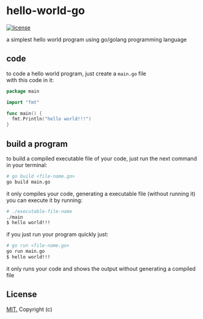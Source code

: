 # hello-world-go

[![license](https://img.shields.io/github/license/gAmadorH/hello-world-go.svg?color=blue)](https://github.com/gAmadorH/hello-world-go/blob/master/LICENSE)

a simplest hello world program using go/golang programming language

## code

to code a hello world program, just create a `main.go` file  
with this code in it:

```go
package main

import "fmt"

func main() {
  fmt.Println("hello world!!!")
}

```

## build a program

to build a compiled executable file of your code, just run the next command in your terminal:

```bash
# go build <file-name.go>
go build main.go
```

it only compiles your code, generating a executable file (without running it)  
you can execute it by running:

```bash
# ./executable-file-name
./main
$ hello world!!!
```

if you just run your program quickly just:

```bash
# go run <file-name.go>
go run main.go
$ hello world!!!
```

it only runs your code and shows the output without generating a compiled file

## License

[MIT.](./LICENSE) Copyright (c)
